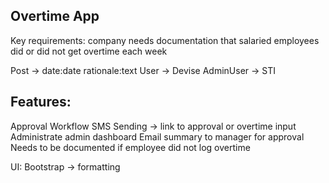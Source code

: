 ## Overtime App

Key requirements: company needs documentation that salaried employees did or did not get overtime each week

Post -> date:date rationale:text
User -> Devise
AdminUser -> STI

## Features:
Approval Workflow
SMS Sending -> link to approval or overtime input
Administrate admin dashboard
Email summary to manager for approval
Needs to be documented if employee did not log overtime

UI:
Bootstrap -> formatting